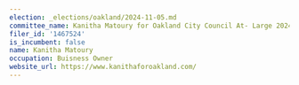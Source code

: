 ```yaml
---
election: _elections/oakland/2024-11-05.md
committee_name: Kanitha Matoury for Oakland City Council At- Large 2024
filer_id: '1467524'
is_incumbent: false
name: Kanitha Matoury
occupation: Buisness Owner
website_url: https://www.kanithaforoakland.com/
---
```

